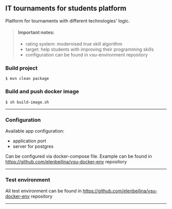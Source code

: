 ## IT tournaments for students platform

Platform for tournaments with different technologies' logic.

> #### Important notes:
> - rating system: modernised true skill algorithm
> - target: help students with improving their programming skills
> - configuration can be found in vsu-environment repository

### Build project

```
$ mvn clean package
```

### Build and push docker image

```
$ sh build-image.sh
```

------------------------

### Configuration

Available app configuration:
- application port
- server for postgres

Can be configured via docker-compose file. Example can be found in https://github.com/elenbeilina/vsu-docker-env repository

------------------------

### Test environment

All test environment can be found in https://github.com/elenbeilina/vsu-docker-env repository

---